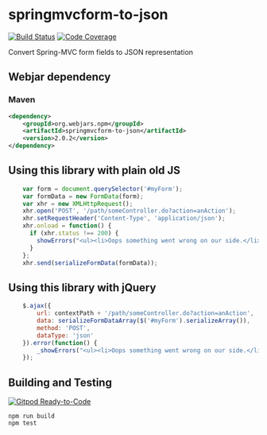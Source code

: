 # springmvcform-to-json

[![Build Status](https://circleci.com/gh/donnchadh/springmvcform-to-json.svg?style=svg)](https://circleci.com/gh/donnchadh/springmvcform-to-json)
[![Code Coverage](https://codecov.io/gh/donnchadh/springmvcform-to-json/branch/master/graph/badge.svg)](https://codecov.io/gh/donnchadh/springmvcform-to-json)

Convert Spring-MVC form fields to JSON representation

## Webjar dependency

### Maven

```xml
<dependency>
    <groupId>org.webjars.npm</groupId>
    <artifactId>springmvcform-to-json</artifactId>
    <version>2.0.2</version>
</dependency>
```

## Using this library with plain old JS

```javascript
    var form = document.querySelector('#myForm');
    var formData = new FormData(form);
    var xhr = new XMLHttpRequest();
    xhr.open('POST', '/path/someController.do?action=anAction');
    xhr.setRequestHeader('Content-Type', 'application/json');
    xhr.onload = function() {
      if (xhr.status !== 200) {
        showErrors("<ul><li>Oops something went wrong on our side.</li></ul>");
      }
    };
    xhr.send(serializeFormData(formData));
```

## Using this library with jQuery

```javascript
    $.ajax({
        url: contextPath + '/path/someController.do?action=anAction',
        data: serializeFormDataArray($('#myForm').serializeArray()),
        method: 'POST',
        dataType: 'json'
    }).error(function() {
        _showErrors("<ul><li>Oops something went wrong on our side.</li></ul>");
    });
```

## Building and Testing

[![Gitpod Ready-to-Code](https://img.shields.io/badge/Gitpod-Ready--to--Code-blue?logo=gitpod)](https://gitpod.io/#https://github.com/donnchadh/springmvcform-to-json) 

```
npm run build
npm test
```
